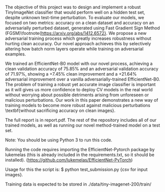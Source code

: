 The objective of this project was to design and implement a robust TinyImageNet classifier that would perform well on a hidden test set, despite unknown test-time perturbation. To evaluate our models, we focused on two metrics: accuracy on a clean dataset and accuracy on an adversarially perturbed dataset, generated using Fast Gradient Sign Method (FGSM)\footnote{https://arxiv.org/abs/1412.6572}. We propose a new adversarial training process which greatly increases robustness without hurting clean accuracy. Our novel approach achieves this by selectively altering how batch norm layers operate while training on adversarial examples.

We trained an EfficientNet-B0 model with our novel process, achieving a clean validation accuracy of 75.85\% and an adversarial validation accuracy of 71.97\%, showing a +7.45\% clean improvement and a +21.64\% adversarial improvement over a vanilla adversarially-trained EfficientNet-B0. The problem of training a robust yet accurate image classifier is important as it will gives us more confidence to deploy CV models in the real world without worrying about possible detriments arising from unforeseen or malicious perturbations. Our work in this paper demonstrates a new way of training models to become more robust against malicious perturbations \textbf{without sacrificing accuracy on clean images}.

The full report is in report.pdf.
The rest of the repository includes all of our trained models, as well as running our novel method-trained model on a test set.

Note: You should be using Python 3 to run this code.

Running the code requires importing the EfficientNet-Pytorch package by lukemelas (this is already included in the requirements.txt, so it should be installed). (https://github.com/lukemelas/EfficientNet-PyTorch)

Usage for this the script is:
$ python test_submission.py {csv for input images}.

Training data is expected to be stored in ./data/tiny-imagenet-200/train/
